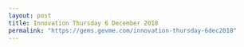 ```yaml
---
layout: post
title: Innovation Thursday 6 December 2018
permalink: "https://gems.gevme.com/innovation-thursday-6dec2018"
---
```

